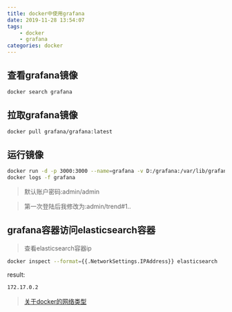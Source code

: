 ```yaml
---
title: docker中使用grafana
date: 2019-11-28 13:54:07
tags:
    - docker
    - grafana
categories: docker
---
```


## 查看grafana镜像

```bash
docker search grafana
```

## 拉取grafana镜像
```bash
docker pull grafana/grafana:latest
```

## 运行镜像
```bash
docker run -d -p 3000:3000 --name=grafana -v D:/grafana:/var/lib/grafana grafana/grafana
docker logs -f grafana
```

> 默认账户密码:admin/admin


> 第一次登陆后我修改为:admin/trend#1..


## grafana容器访问elasticsearch容器

> 查看elasticsearch容器ip
```bash
docker inspect --format={{.NetworkSettings.IPAddress}} elasticsearch
```

result:
```bash
172.17.0.2
```

> [关于docker的网络类型](https://www.jianshu.com/p/0ded8d810860)